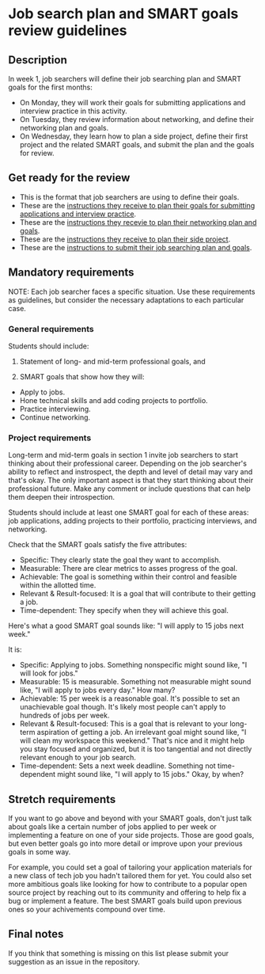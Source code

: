# Job search plan and SMART goals review guidelines

## Description

In week 1, job searchers will define their job searching plan and SMART goals for the first months:

- On Monday, they will work their goals for submitting applications and interview practice in this activity.
- On Tuesday, they review information about networking, and define their networking plan and goals.
- On Wednesday, they learn how to plan a side project, define their first project and the related SMART goals, and submit the plan and the goals for review.

## Get ready for the review

- This is the format that job searchers are using to define their goals.
- These are the [instructions they receive to plan their goals for submitting applications and interview practice](https://github.com/matovu-farid/curriculum-professional-skills/blob/main/job-search/update-your-job-searching-plan-and-set-SMART-goals.md).
- These are the [instructions they recevie to plan their networking plan and goals](https://github.com/matovu-farid/curriculum-professional-skills/blob/main/job-search/review-your-networking-plan-and-set-smart-goals.md).
- These are the [instructions they receive to plan their side project](https://github.com/matovu-farid/curriculum-professional-skills/blob/main/job-search/job-searching-how-to-plan-a-good-side-project.md).
- These are the [instructions to submit their job searching plan and goals](https://github.com/matovu-farid/curriculum-professional-skills/blob/main/job-search/submit-your-job-searching-plan-and-SMART-goals.md).

## Mandatory requirements

NOTE: Each job searcher faces a specific situation. Use these requirements as guidelines, but consider the necessary adaptations to each particular case.

### General requirements

Students should include:

1. Statement of long- and mid-term professional goals, and

2. SMART goals that show how they will:

- Apply to jobs.
- Hone technical skills and add coding projects to portfolio.
- Practice interviewing.
- Continue networking.

### Project requirements

Long-term and mid-term goals in section 1 invite job searchers to start thinking about their professional career. Depending on the job searcher's ability to reflect and instrospect, the depth and level of detail may vary and that's okay. The only important aspect is that they start thinking about their professional future. Make any comment or include questions that can help them deepen their introspection.

Students should include at least one SMART goal for each of these areas: job applications, adding projects to their portfolio, practicing interviews, and networking.

Check that the SMART goals satisfy the five attributes:

- Specific: They clearly state the goal they want to accomplish.
- Measurable: There are clear metrics to asses progress of the goal.
- Achievable: The goal is something within their control and feasible within the allotted time.
- Relevant & Result-focused: It is a goal that will contribute to their getting a job.
- Time-dependent: They specify when they will achieve this goal.

Here's what a good SMART goal sounds like: "I will apply to 15 jobs next week."

It is:

- Specific: Applying to jobs. Something nonspecific might sound like, "I will look for jobs."
- Measurable: 15 is measurable. Something not measurable might sound like, "I will apply to jobs every day." How many?
- Achievable: 15 per week is a reasonable goal. It's possible to set an unachievable goal though. It's likely most people can't apply to hundreds of jobs per week.
- Relevant & Result-focused: This is a goal that is relevant to your long-term aspiration of getting a job. An irrelevant goal might sound like, "I will clean my workspace this weekend." That's nice and it might help you stay focused and organized, but it is too tangential and not directly relevant enough to your job search.
- Time-dependent: Sets a next week deadline. Something not time-dependent might sound like, "I will apply to 15 jobs." Okay, by when?

## Stretch requirements

If you want to go above and beyond with your SMART goals, don't just talk about goals like a certain number of jobs applied to per week or implementing a feature on one of your side projects. Those are good goals, but even better goals go into more detail or improve upon your previous goals in some way.

For example, you could set a goal of tailoring your application materials for a new class of tech job you hadn't tailored them for yet. You could also set more ambitious goals like looking for how to contribute to a popular open source project by reaching out to its community and offering to help fix a bug or implement a feature. The best SMART goals build upon previous ones so your achivements compound over time.

## Final notes

If you think that something is missing on this list please submit your suggestion as an issue in the repository.

